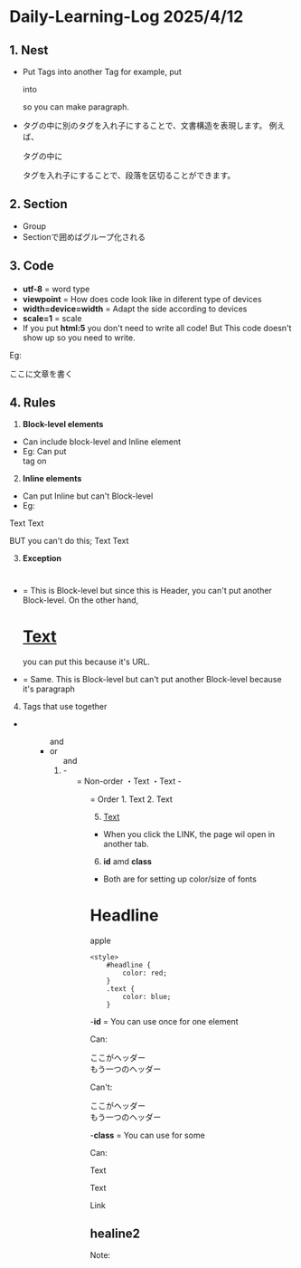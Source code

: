 # Daily-Learning-Log 2025/4/12

## 1. Nest
- Put Tags into another Tag for example, put <p> into <div> so you can make paragraph.

- タグの中に別のタグを入れ子にすることで、文書構造を表現します。 例えば、 <div> タグの中に <p> タグを入れ子にすることで、段落を区切ることができます。


## 2. Section
- Group
- Sectionで囲めばグループ化される


## 3. Code
- **utf-8** = word type　
- **viewpoint** = How does code look like in diferent type of devices
- **width=device=width** = Adapt the side according to devices
- **scale=1** = scale 
- If you put **html:5** you don't need to write all code! But **<meta name="description" content="Smaple text text">** This code doesn't show up so you need to write.


Eg:
<!DOCTYPE html>
<html lang="en ">
<head>
    <meta charset="UTF-8">
    <meta name="viewport" content="width=device-width, initial-scale=1.0">
    <title>Document</title>
    <meta name="description" content="Smaple text text">
</head>
<body>
    ここに文章を書く
</body>
</html>

## 4. Rules
1. **Block-level elements**
- Can include block-level and Inline element
- Eg: Can put <section> tag on <section>

2. **Inline elements**
- Can put Inline but can't Block-level
- Eg: 
 <span>
        Text 
        <span>Text</span>
</span>

BUT you can't do this;
 <span>
        Text 
        <span>Text</span>
        <section></section>
</span>

3. **Exception**
- <h1></h1> = This is Block-level but since this is Header, you can't put another Block-level. On the other hand, <h1><a href=””>Text</a> </h1> you can put this because it's URL.
- <p></p> = Same. This is Block-level but can't put another Block-level because it's paragraph

4. Tags that use together

**<ul><li><ol>**
<ul> and <li> or <ol> and <li>
- <ul> = Non-order
・Text
・Text
- <ol> = Order
1. Text
2. Text


5. <a target="_blank" href="LINK">Text</a>
- When you click the LINK, the page wil open 
in another tab.

6. **id** amd **class**
- Both are for setting up color/size of fonts

<h1 id="headline">Headline</h1>
    <p class="text">apple</p>

    <style>
        #headline {
            color: red;
        }
        .text {
            color: blue;
        }

-**id** = You can use once for one element

Can: 
 <div id="header">ここがヘッダー</div>
<div id="sholder">もう一つのヘッダー</div>

Can't:
<div id="header">ここがヘッダー</div>
<div id="header">もう一つのヘッダー</div>

-**class** = You can use for some 

Can:
  <p class="text">Text</p>
  <p class="text">Text</p>
  <a class="text” href="">Link</a>
  <h2 class="text">healine2</h2>

Note: <style> Tag is for deciding color and size of font